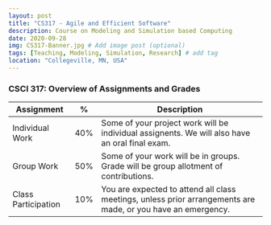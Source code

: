 ```yaml
---
layout: post
title: "CS317 - Agile and Efficient Software"
description: Course on Modeling and Simulation based Computing
date: 2020-09-28
img: CS317-Banner.jpg # Add image post (optional)
tags: [Teaching, Modeling, Simulation, Research] # add tag
location: "Collegeville, MN, USA"
---
```


### CSCI 317: Overview of Assignments and Grades

| **Assignment** | **%** | **Description** |
| --- | --- | --- |
| Individual Work | 40% | Some of your project work will be individual assignents. We will also have an oral final exam.|
| Group Work|  50% |   Some of your work will be in groups.  Grade will be group allotment of contributions. |
| Class Participation | 10% | You are expected to attend all class meetings, unless prior arrangements are made, or you have an emergency. |
